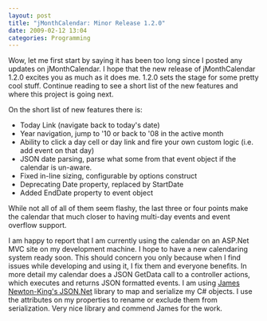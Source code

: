 ```yaml
---
layout: post
title: "jMonthCalendar: Minor Release 1.2.0"
date: 2009-02-12 13:04
categories: Programming
---
```


Wow, let me first start by saying it has been too long since I posted any updates on jMonthCalendar.  I hope that the new release of jMonthCalendar 1.2.0 excites you as much as it does me.  1.2.0 sets the stage for some pretty cool stuff. Continue reading to see a short list of the new features and where this project is going next.

On the short list of new features there is:	

* Today Link (navigate back to today's date)
* Year navigation, jump to '10 or back to '08 in the active month
* Ability to click a day cell or day link and fire your own custom logic (i.e. add event on that day)
* JSON date parsing, parse what some from that event object if the calendar is un-aware.
* Fixed in-line sizing, configurable by options construct
* Deprecating Date property, replaced by StartDate
* Added EndDate property to event object

While not all of all of them seem flashy, the last three or four points make the calendar that much closer to having multi-day events and event overflow support.

I am happy to report that I am currently using the calendar on an ASP.Net MVC site on my development machine. I hope to have a new calendaring system ready soon. This should concern you only because when I find issues while developing and using it, I fix them and everyone benefits. In more detail my calendar does a JSON GetData call to a controller actions, which executes and returns JSON formatted events. I am using [James Newton-King's JSON.Net](http://james.newtonking.com/projects/json-net.aspx) library to map and serialize my C# objects. I use the attributes on my properties to rename or exclude them from serialization. Very nice library and commend James for the work.